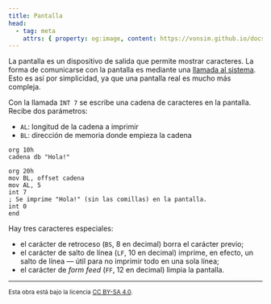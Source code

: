 ```yaml
---
title: Pantalla
head:
  - tag: meta
    attrs: { property: og:image, content: https://vonsim.github.io/docs/og/io/devices/screen.png }
---
```


La pantalla es un dispositivo de salida que permite mostrar caracteres. La forma de comunicarse con la pantalla es mediante una [llamada al sistema](/docs/cpu/#llamadas-al-sistema). Esto es así por simplicidad, ya que una pantalla real es mucho más compleja.

Con la llamada `INT 7` se escribe una cadena de caracteres en la pantalla. Recibe dos parámetros:

- `AL`: longitud de la cadena a imprimir
- `BL`: dirección de memoria donde empieza la cadena

```vonsim
org 10h
cadena db "Hola!"

org 20h
mov BL, offset cadena
mov AL, 5
int 7
; Se imprime "Hola!" (sin las comillas) en la pantalla.
int 0
end
```

Hay tres caracteres especiales:

- el carácter de retroceso (`BS`, 8 en decimal) borra el carácter previo;
- el carácter de salto de línea (`LF`, 10 en decimal) imprime, en efecto, un salto de línea — útil para no imprimir todo en una sola línea;
- el carácter de _form feed_ (`FF`, 12 en decimal) limpia la pantalla.

---

<small>Esta obra está bajo la licencia <a target="_blank" rel="license noopener noreferrer" href="http://creativecommons.org/licenses/by-sa/4.0/">CC BY-SA 4.0</a>.</small>
